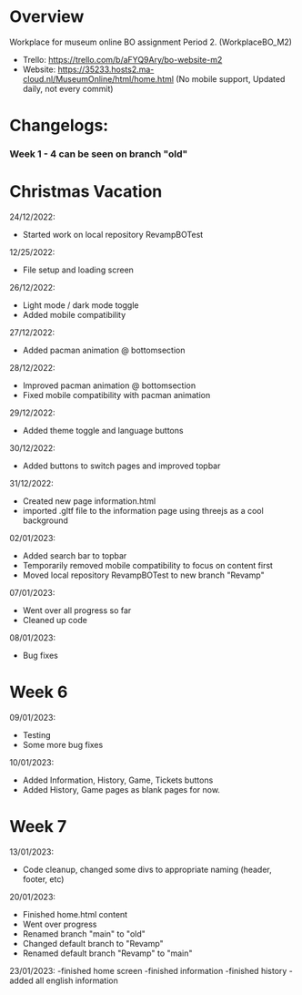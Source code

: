# Overview
Workplace for museum online BO assignment Period 2. (WorkplaceBO_M2)

- Trello: https://trello.com/b/aFYQ9Ary/bo-website-m2
- Website: https://35233.hosts2.ma-cloud.nl/MuseumOnline/html/home.html (No mobile support, Updated daily, not every commit)

# Changelogs:

### Week 1 - 4 can be seen on branch "old"

# Christmas Vacation

24/12/2022:
- Started work on local repository RevampBOTest

12/25/2022:
- File setup and loading screen

26/12/2022:
- Light mode / dark mode toggle
- Added mobile compatibility

27/12/2022:
- Added pacman animation @ bottomsection

28/12/2022:
- Improved pacman animation @ bottomsection
- Fixed mobile compatibility with pacman animation

29/12/2022:
- Added theme toggle and language buttons

30/12/2022:
- Added buttons to switch pages and improved topbar

31/12/2022:
- Created new page information.html
- imported .gltf file to the information page using threejs as a cool background

02/01/2023:
- Added search bar to topbar
- Temporarily removed mobile compatibility to focus on content first
- Moved local repository RevampBOTest to new branch "Revamp"

07/01/2023:
- Went over all progress so far
- Cleaned up code

08/01/2023:
- Bug fixes

# Week 6

09/01/2023:
- Testing
- Some more bug fixes

10/01/2023:
- Added Information, History, Game, Tickets buttons
- Added History, Game pages as blank pages for now.

# Week 7
13/01/2023:
- Code cleanup, changed some divs to appropriate naming (header, footer, etc)

20/01/2023:
- Finished home.html content
- Went over progress
- Renamed branch "main" to "old"
- Changed default branch to "Revamp"
- Renamed default branch "Revamp" to "main"

23/01/2023:
-finished home screen
-finished information
-finished history
-added all english information
